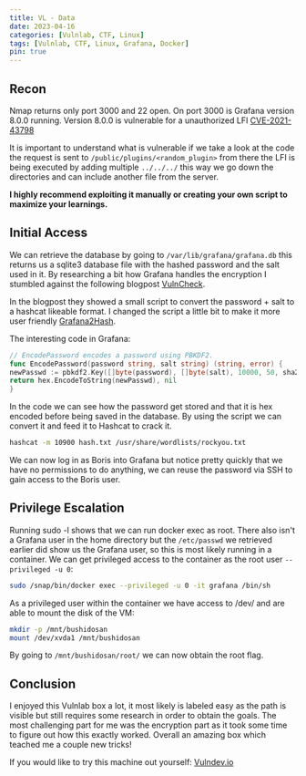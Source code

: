 ```yaml
---
title: VL - Data
date: 2023-04-16
categories: [Vulnlab, CTF, Linux]
tags: [Vulnlab, CTF, Linux, Grafana, Docker]
pin: true
---
```


## Recon
Nmap returns only port 3000 and 22 open. On port 3000 is Grafana version 8.0.0 running.
Version 8.0.0 is vulnerable for a unauthorized LFI [CVE-2021-43798](https://www.exploit-db.com/exploits/50581)

It is important to understand what is vulnerable if we take a look at the code the request is sent to `/public/plugins/<random_plugin>` from there the LFI is being executed by adding multiple `../../../` this way we go down the directories and can include another file from the server. 

**I highly recommend exploiting it manually or creating your own script to maximize your learnings.**
## Initial Access
We can retrieve the database by going to `/var/lib/grafana/grafana.db` this returns us a sqlite3 database file with the hashed password and the salt used in it. By researching a bit how Grafana handles the encryption I stumbled against the following blogpost [VulnCheck](https://www.vulncheck.com/blog/grafana-cve-2021-43798).

In the blogpost they showed a small script to convert the password + salt to a hashcat likeable format. I changed  the script a little bit to make it more user friendly [Grafana2Hash](https://github.com/Bushidosan/Grafana2Hash). 

The interesting code in Grafana:
```go
// EncodePassword encodes a password using PBKDF2.
func EncodePassword(password string, salt string) (string, error) {
newPasswd := pbkdf2.Key([]byte(password), []byte(salt), 10000, 50, sha256.New)
return hex.EncodeToString(newPasswd), nil
}
```
In the code we can see how the password get stored and that it is hex encoded before being saved in the database.
By using the script we can convert it and feed it to Hashcat to crack it.
```bash
hashcat -m 10900 hash.txt /usr/share/wordlists/rockyou.txt 
```
We can now log in as Boris into Grafana but notice pretty quickly that we have no permissions to do anything, we can reuse the password via SSH to gain access to the Boris user.


## Privilege Escalation
Running sudo -l shows that we can run docker exec as root. There also isn't a Grafana user in the home directory but the `/etc/passwd` we retrieved earlier did show us the Grafana user, so this is most likely running in a container. We can get privileged access to the container as the root user `--privileged -u 0`:
```bash
sudo /snap/bin/docker exec --privileged -u 0 -it grafana /bin/sh
```

As a privileged user within the container we have access to /dev/ and are able to mount the disk of the VM:

```bash
mkdir -p /mnt/bushidosan
mount /dev/xvda1 /mnt/bushidosan
```
By going to `/mnt/bushidosan/root/` we can now obtain the root flag.

## Conclusion
I enjoyed this Vulnlab box a lot, it most likely is labeled easy as the path is visible but still requires some research in order to obtain the goals. The most challenging part for me was the encryption part as it took some time to figure out how this exactly worked. Overall an amazing box which teached me a couple new tricks!

If you would like to try this machine out yourself: [Vulndev.io](https://vulndev.io/lab/)
